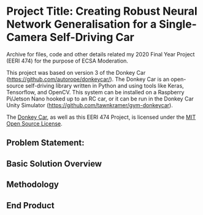# Project Title: Creating Robust Neural Network Generalisation for a Single-Camera Self-Driving Car
Archive for files, code and other details related my 2020 Final Year Project (EERI 474) for the purpose of ECSA Moderation. 

This project was based on version 3 of the Donkey Car (https://github.com/autorope/donkeycar/). The Donkey Car is an open-source
self-driving library written in Python and using tools like Keras, Tensorflow, and OpenCV. This system can be installed on a 
Raspberry Pi/Jetson Nano hooked up to an RC car, or it can be run in the Donkey Car Unity Simulator (https://github.com/tawnkramer/gym-donkeycar).

The [Donkey Car](https://github.com/autorope/donkeycar/blob/dev/LICENSE), as well as this EERI 474 Project, is licensed under the  [MIT Open Source
License](LICENSE).
## Problem Statement:


## Basic Solution Overview

## Methodology

## End Product
